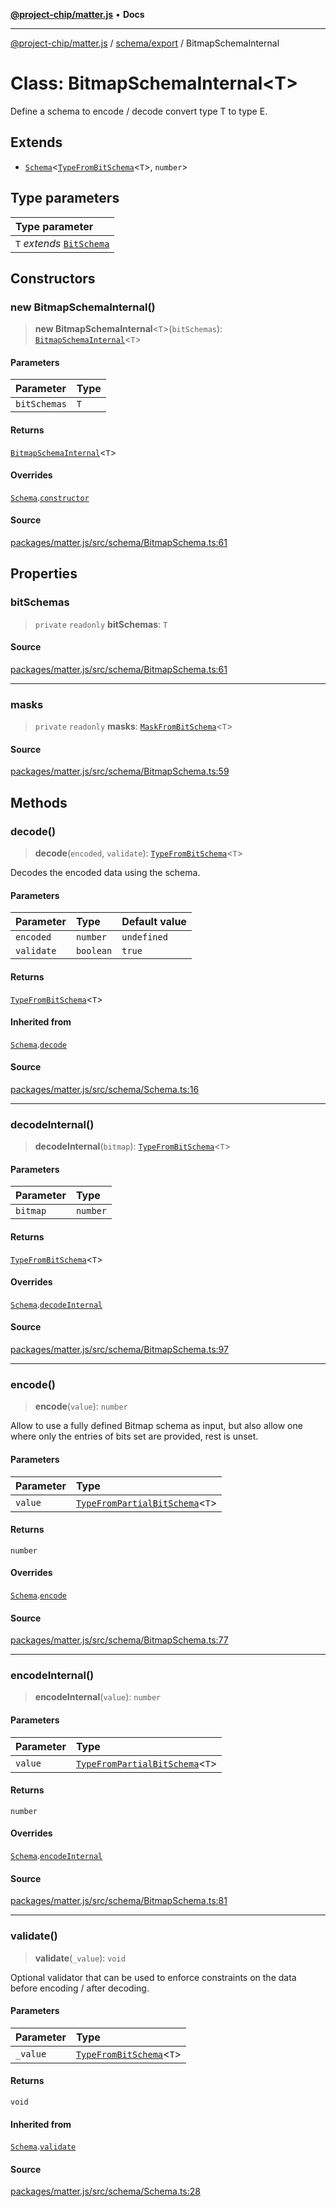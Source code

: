 [**@project-chip/matter.js**](../../../README.md) • **Docs**

***

[@project-chip/matter.js](../../../modules.md) / [schema/export](../README.md) / BitmapSchemaInternal

# Class: BitmapSchemaInternal\<T\>

Define a schema to encode / decode convert type T to type E.

## Extends

- [`Schema`](Schema.md)\<[`TypeFromBitSchema`](../README.md#typefrombitschemat)\<`T`\>, `number`\>

## Type parameters

| Type parameter |
| :------ |
| `T` *extends* [`BitSchema`](../README.md#bitschema) |

## Constructors

### new BitmapSchemaInternal()

> **new BitmapSchemaInternal**\<`T`\>(`bitSchemas`): [`BitmapSchemaInternal`](BitmapSchemaInternal.md)\<`T`\>

#### Parameters

| Parameter | Type |
| :------ | :------ |
| `bitSchemas` | `T` |

#### Returns

[`BitmapSchemaInternal`](BitmapSchemaInternal.md)\<`T`\>

#### Overrides

[`Schema`](Schema.md).[`constructor`](Schema.md#constructors)

#### Source

[packages/matter.js/src/schema/BitmapSchema.ts:61](https://github.com/project-chip/matter.js/blob/7a8cbb56b87d4ccf34bec5a9a95ab40a1711324f/packages/matter.js/src/schema/BitmapSchema.ts#L61)

## Properties

### bitSchemas

> `private` `readonly` **bitSchemas**: `T`

#### Source

[packages/matter.js/src/schema/BitmapSchema.ts:61](https://github.com/project-chip/matter.js/blob/7a8cbb56b87d4ccf34bec5a9a95ab40a1711324f/packages/matter.js/src/schema/BitmapSchema.ts#L61)

***

### masks

> `private` `readonly` **masks**: [`MaskFromBitSchema`](../-internal-/README.md#maskfrombitschemat)\<`T`\>

#### Source

[packages/matter.js/src/schema/BitmapSchema.ts:59](https://github.com/project-chip/matter.js/blob/7a8cbb56b87d4ccf34bec5a9a95ab40a1711324f/packages/matter.js/src/schema/BitmapSchema.ts#L59)

## Methods

### decode()

> **decode**(`encoded`, `validate`): [`TypeFromBitSchema`](../README.md#typefrombitschemat)\<`T`\>

Decodes the encoded data using the schema.

#### Parameters

| Parameter | Type | Default value |
| :------ | :------ | :------ |
| `encoded` | `number` | `undefined` |
| `validate` | `boolean` | `true` |

#### Returns

[`TypeFromBitSchema`](../README.md#typefrombitschemat)\<`T`\>

#### Inherited from

[`Schema`](Schema.md).[`decode`](Schema.md#decode)

#### Source

[packages/matter.js/src/schema/Schema.ts:16](https://github.com/project-chip/matter.js/blob/7a8cbb56b87d4ccf34bec5a9a95ab40a1711324f/packages/matter.js/src/schema/Schema.ts#L16)

***

### decodeInternal()

> **decodeInternal**(`bitmap`): [`TypeFromBitSchema`](../README.md#typefrombitschemat)\<`T`\>

#### Parameters

| Parameter | Type |
| :------ | :------ |
| `bitmap` | `number` |

#### Returns

[`TypeFromBitSchema`](../README.md#typefrombitschemat)\<`T`\>

#### Overrides

[`Schema`](Schema.md).[`decodeInternal`](Schema.md#decodeinternal)

#### Source

[packages/matter.js/src/schema/BitmapSchema.ts:97](https://github.com/project-chip/matter.js/blob/7a8cbb56b87d4ccf34bec5a9a95ab40a1711324f/packages/matter.js/src/schema/BitmapSchema.ts#L97)

***

### encode()

> **encode**(`value`): `number`

Allow to use a fully defined Bitmap schema as input, but also allow one where only the entries of bits set are
provided, rest is unset.

#### Parameters

| Parameter | Type |
| :------ | :------ |
| `value` | [`TypeFromPartialBitSchema`](../README.md#typefrompartialbitschemat)\<`T`\> |

#### Returns

`number`

#### Overrides

[`Schema`](Schema.md).[`encode`](Schema.md#encode)

#### Source

[packages/matter.js/src/schema/BitmapSchema.ts:77](https://github.com/project-chip/matter.js/blob/7a8cbb56b87d4ccf34bec5a9a95ab40a1711324f/packages/matter.js/src/schema/BitmapSchema.ts#L77)

***

### encodeInternal()

> **encodeInternal**(`value`): `number`

#### Parameters

| Parameter | Type |
| :------ | :------ |
| `value` | [`TypeFromPartialBitSchema`](../README.md#typefrompartialbitschemat)\<`T`\> |

#### Returns

`number`

#### Overrides

[`Schema`](Schema.md).[`encodeInternal`](Schema.md#encodeinternal)

#### Source

[packages/matter.js/src/schema/BitmapSchema.ts:81](https://github.com/project-chip/matter.js/blob/7a8cbb56b87d4ccf34bec5a9a95ab40a1711324f/packages/matter.js/src/schema/BitmapSchema.ts#L81)

***

### validate()

> **validate**(`_value`): `void`

Optional validator that can be used to enforce constraints on the data before encoding / after decoding.

#### Parameters

| Parameter | Type |
| :------ | :------ |
| `_value` | [`TypeFromBitSchema`](../README.md#typefrombitschemat)\<`T`\> |

#### Returns

`void`

#### Inherited from

[`Schema`](Schema.md).[`validate`](Schema.md#validate)

#### Source

[packages/matter.js/src/schema/Schema.ts:28](https://github.com/project-chip/matter.js/blob/7a8cbb56b87d4ccf34bec5a9a95ab40a1711324f/packages/matter.js/src/schema/Schema.ts#L28)
